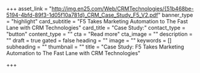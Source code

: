 +++
asset_link = "http://img.en25.com/Web/CRMTechnologies/{51b468be-5194-4bfd-89f3-1d05f10a781d}_CRM_Case_Study_F5_V2.pdf"
banner_type = "highlight"
card_subtitle = "F5 Takes Marketing Automation to The Fast Lane with CRM Technologies"
card_title = "Case Study:"
contact_type = "button"
content_type = ""
cta = "Read more"
cta_image = ""
description = ""
draft = true
gated = false
heading = ""
image = ""
keywords = []
subheading = ""
thumbnail = ""
title = "Case Study:  F5 Takes Marketing Automation to The Fast Lane with CRM Technologies"

+++
